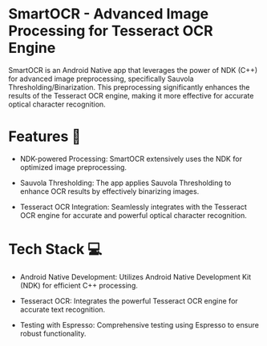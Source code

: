 <h1>SmartOCR - Advanced Image Processing for Tesseract OCR Engine</h1>


SmartOCR is an Android Native app that leverages the power of NDK (C++) for advanced image preprocessing, specifically Sauvola Thresholding/Binarization. This preprocessing significantly enhances the results of the Tesseract OCR engine, making it more effective for accurate optical character recognition.

<h1>Features 🚀</h1>

- NDK-powered Processing: SmartOCR extensively uses the NDK for optimized image preprocessing.

- Sauvola Thresholding: The app applies Sauvola Thresholding to enhance OCR results by effectively binarizing images.

- Tesseract OCR Integration: Seamlessly integrates with the Tesseract OCR engine for accurate and powerful optical character recognition.

<h1>Tech Stack 💻</h1>

- Android Native Development: Utilizes Android Native Development Kit (NDK) for efficient C++ processing.

- Tesseract OCR: Integrates the powerful Tesseract OCR engine for accurate text recognition.

- Testing with Espresso: Comprehensive testing using Espresso to ensure robust functionality.
